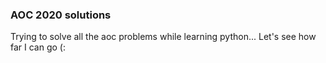 ### AOC 2020 solutions

Trying to solve all the aoc problems while learning python... Let's see how far I can go (:
